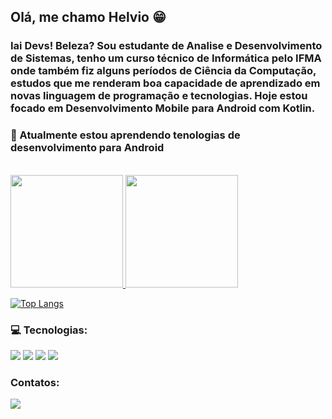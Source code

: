 ## Olá, me chamo Helvio 😁

### Iai Devs! Beleza? Sou estudante de Analise e Desenvolvimento de Sistemas, tenho um curso técnico de Informática pelo IFMA onde também fiz alguns períodos de Ciência da Computação, estudos que me renderam boa capacidade de aprendizado em novas linguagem de programação e tecnologias. Hoje estou focado em Desenvolvimento Mobile para Android com Kotlin.

### 🌱 Atualmente estou aprendendo tenologias de desenvolvimento para Android

<br>

<div>
<a href="https://github.com/HelvioSiqueira">
<img height="180em"src="https://github-readme-stats.vercel.app/api/top-langs/?username=anuraghazra&layout=compact)](https://github.com/anuraghazra/github-readme-stats"/>

<img height="180em" src="https://github-readme-stats.vercel.app/api?username=HelvioSiqueira&show_icons=true&theme=dracula&include_all_commits=true&count_private=true"/>
</div>

[![Top Langs](https://github-readme-stats.vercel.app/api/top-langs/?username=anuraghazra&langs_count=8)](https://github.com/anuraghazra/github-readme-stats)

### 💻 Tecnologias:<br>

<div>
<img src="https://img.shields.io/badge/Kotlin-0095D5?&style=for-the-badge&logo=kotlin&logoColor=white" target="_blank">
<img src="https://img.shields.io/badge/Android-3DDC84?style=for-the-badge&logo=android&logoColor=white" target="_blank">
<img src="https://img.shields.io/badge/Android_Studio-3DDC84?style=for-the-badge&logo=android-studio&logoColor=white" target="_blank">
<img src="https://img.shields.io/badge/SQLite-07405E?style=for-the-badge&logo=sqlite&logoColor=white" target="_blank">
</div>

### Contatos: 

<div>

<a href="https://www.linkedin.com/in/helviosiqueira/" ><img src="https://img.shields.io/badge/LinkedIn-0077B5?style=for-the-badge&logo=linkedin&logoColor=white" target="_blank"></a>

</div>

